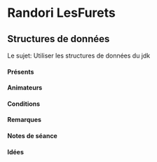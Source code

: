 Randori LesFurets
===

Structures de données
---

Le sujet: Utiliser les structures de données du jdk

#### Présents

#### Animateurs

#### Conditions

#### Remarques

#### Notes de séance

#### Idées

